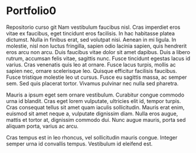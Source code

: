 # Portfolio0
Repositorio curso git
Nam vestibulum faucibus nisl. Cras imperdiet eros vitae ex faucibus, eget tincidunt eros facilisis. In hac habitasse platea dictumst. Nulla in finibus erat, sed volutpat nisi. Aenean in mi ligula. In molestie, nisl non luctus fringilla, sapien odio lacinia sapien, quis hendrerit eros arcu non arcu. Duis faucibus vitae dolor sit amet dapibus. Duis a libero rutrum, accumsan felis vitae, sagittis nunc. Fusce tincidunt egestas lacus id varius. Cras venenatis quis leo at ornare. Fusce lacus turpis, mollis ac sapien nec, ornare scelerisque leo. Quisque efficitur facilisis faucibus. Fusce tristique molestie leo ut cursus. Fusce eu sagittis massa, ac semper sem. Sed quis placerat tortor. Vivamus pulvinar nec nulla sed pharetra.

Mauris a ipsum eget sem ornare vestibulum. Curabitur congue commodo urna id blandit. Cras eget lorem vulputate, ultricies elit id, tempor turpis. Cras consequat tellus sit amet quam iaculis sollicitudin. Mauris erat enim, euismod sit amet neque a, vulputate dignissim diam. Nulla eros augue, mattis et tortor at, dignissim commodo dui. Nunc augue mauris, porta sed aliquam porta, varius ac arcu.

Cras tempus est in leo rhoncus, vel sollicitudin mauris congue. Integer semper urna id convallis tempus. Vestibulum id eleifend est.